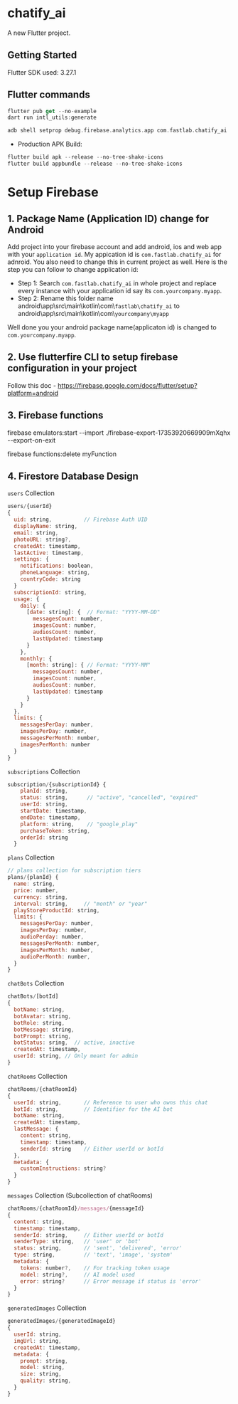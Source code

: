 # chatify_ai

A new Flutter project.

## Getting Started

Flutter SDK used: 3.27.1

## Flutter commands

```dart
flutter pub get --no-example
dart run intl_utils:generate
```

```dart
adb shell setprop debug.firebase.analytics.app com.fastlab.chatify_ai
```

- Production APK Build:

```dart
flutter build apk --release --no-tree-shake-icons
flutter build appbundle --release --no-tree-shake-icons
```

# Setup Firebase

## 1. Package Name (Application ID) change for Android

Add project into your firebase account and add android, ios and web app with your `application id`. My appication id is `com.fastlab.chatify_ai` for adnroid. You also need to change this in current project as well. Here is the step you can follow to change application id:

- Step 1: Search `com.fastlab.chatify_ai` in whole project and replace every instance with your application id say its `com.yourcompany.myapp`.
- Step 2: Rename this folder name android\app\src\main\kotlin\com\\`fastlab\chatify_ai` to android\app\src\main\kotlin\com\\`yourcompany\myapp`

Well done you your android package name(applicaton id) is changed to `com.yourcompany.myapp`.

## 2. Use flutterfire CLI to setup firebase configuration in your project

Follow this doc - https://firebase.google.com/docs/flutter/setup?platform=android

## 3. Firebase functions

firebase emulators:start --import ./firebase-export-17353920669909mXqhx --export-on-exit

firebase functions:delete myFunction

## 4. Firestore Database Design

`users` Collection

```js
users/{userId}
{
  uid: string,          // Firebase Auth UID
  displayName: string,
  email: string,
  photoURL: string?,
  createdAt: timestamp,
  lastActive: timestamp,
  settings: {
    notifications: boolean,
    phoneLanguage: string,
    countryCode: string
  }
  subscriptionId: string,
  usage: {
    daily: {
      [date: string]: {  // Format: "YYYY-MM-DD"
        messagesCount: number,
        imagesCount: number,
        audiosCount: number,
        lastUpdated: timestamp
      }
    },
    monthly: {
      [month: string]: { // Format: "YYYY-MM"
        messagesCount: number,
        imagesCount: number,
        audiosCount: number,
        lastUpdated: timestamp
      }
    }
  },
  limits: {
    messagesPerDay: number,
    imagesPerDay: number,
    messagesPerMonth: number,
    imagesPerMonth: number
  }
}
```

`subscriptions` Collection

```js
subscription/{subscriptionId} {
    planId: string,
    status: string,      // "active", "cancelled", "expired"
    userId: string,
    startDate: timestamp,
    endDate: timestamp,
    platform: string,    // "google_play"
    purchaseToken: string,
    orderId: string
  }
```

`plans` Collection

```js
// plans collection for subscription tiers
plans/{planId} {
  name: string,
  price: number,
  currency: string,
  interval: string,     // "month" or "year"
  playStoreProductId: string,
  limits: {
    messagesPerDay: number,
    imagesPerDay: number,
    audioPerday: number,
    messagesPerMonth: number,
    imagesPerMonth: number,
    audioPerMonth: number,
  }
}

```

`chatBots` Collection

```js
chatBots/[botId]
{
  botName: string,
  botAvatar: string,
  botRole: string,
  botMessage: string,
  botPrompt: string,
  botStatus: sring,  // active, inactive
  createdAt: timestamp,
  userId: string, // Only meant for admin
}
```

`chatRooms` Collection

```js
chatRooms/{chatRoomId}
{
  userId: string,       // Reference to user who owns this chat
  botId: string,        // Identifier for the AI bot
  botName: string,
  createdAt: timestamp,
  lastMessage: {
    content: string,
    timestamp: timestamp,
    senderId: string    // Either userId or botId
  },
  metadata: {
    customInstructions: string?
  }
}
```

`messages` Collection (Subcollection of chatRooms)

```js
chatRooms/{chatRoomId}/messages/{messageId}
{
  content: string,
  timestamp: timestamp,
  senderId: string,     // Either userId or botId
  senderType: string,   // 'user' or 'bot'
  status: string,       // 'sent', 'delivered', 'error'
  type: string,         // 'text', 'image', 'system'
  metadata: {
    tokens: number?,    // For tracking token usage
    model: string?,     // AI model used
    error: string?      // Error message if status is 'error'
  }
}
```

`generatedImages` Collection

```js
generatedImages/{generatedImageId}
{
  userId: string,
  imgUrl: string,
  createdAt: timestamp,
  metadata: {
    prompt: string,
    model: string,
    size: string,
    quality: string,
  }
}
```

